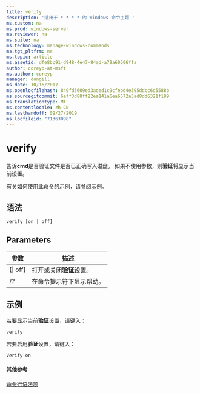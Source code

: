 ```yaml
---
title: verify
description: '适用于 * * * * 的 Windows 命令主题 '
ms.custom: na
ms.prod: windows-server
ms.reviewer: na
ms.suite: na
ms.technology: manage-windows-commands
ms.tgt_pltfrm: na
ms.topic: article
ms.assetid: dfe8bc91-d948-4e47-84ad-a79a60506ffa
author: coreyp-at-msft
ms.author: coreyp
manager: dongill
ms.date: 10/16/2017
ms.openlocfilehash: 840fd3609ed3aded1c9cfebd4e395ddcc6d5588b
ms.sourcegitcommit: 6aff3d88ff22ea141a6ea6572a5ad8dd6321f199
ms.translationtype: MT
ms.contentlocale: zh-CN
ms.lasthandoff: 09/27/2019
ms.locfileid: "71363098"
---
```

# <a name="verify"></a>verify



告诉**cmd**是否验证文件是否已正确写入磁盘。 如果不使用参数，则**验证**将显示当前设置。

有关如何使用此命令的示例，请参阅[示例](#BKMK_examples)。

## <a name="syntax"></a>语法

```
verify [on | off]
```

## <a name="parameters"></a>Parameters

|参数|描述|
|---------|-----------|
|[\| off]|打开或关闭**验证**设置。|
|/?|在命令提示符下显示帮助。|

## <a name="BKMK_examples"></a>示例

若要显示当前**验证**设置，请键入：
```
verify
```
若要启用**验证**设置，请键入：
```
Verify on
```

#### <a name="additional-references"></a>其他参考

[命令行语法项](command-line-syntax-key.md)